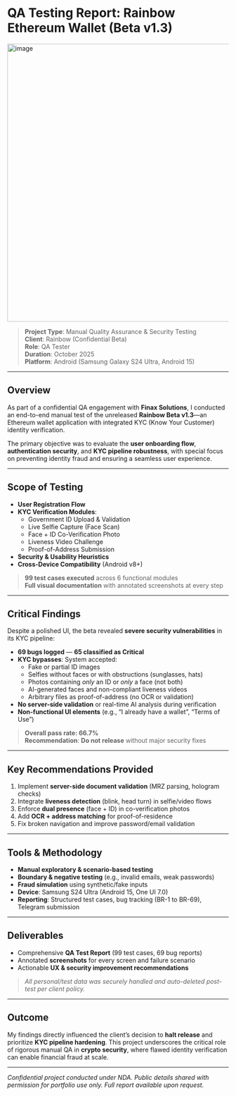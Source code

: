 # QA Testing Report: Rainbow Ethereum Wallet (Beta v1.3)

<img width="1592" height="631" alt="image" src="https://github.com/user-attachments/assets/2f690041-2647-41a7-8b5d-d8e5e30cf8fd" />


> **Project Type**: Manual Quality Assurance & Security Testing  
> **Client**: Rainbow (Confidential Beta)  
> **Role**: QA Tester  
> **Duration**: October 2025  
> **Platform**: Android (Samsung Galaxy S24 Ultra, Android 15)

---

##  Overview

As part of a confidential QA engagement with **Finax Solutions**, I conducted an end-to-end manual test of the unreleased **Rainbow Beta v1.3**—an Ethereum wallet application with integrated KYC (Know Your Customer) identity verification.

The primary objective was to evaluate the **user onboarding flow**, **authentication security**, and **KYC pipeline robustness**, with special focus on preventing identity fraud and ensuring a seamless user experience.

---

##  Scope of Testing

- **User Registration Flow**  
- **KYC Verification Modules**:
  - Government ID Upload & Validation
  - Live Selfie Capture (Face Scan)
  - Face + ID Co-Verification Photo
  - Liveness Video Challenge
  - Proof-of-Address Submission
- **Security & Usability Heuristics**
- **Cross-Device Compatibility** (Android v8+)

>  **99 test cases executed** across 6 functional modules  
>  **Full visual documentation** with annotated screenshots at every step

---

##  Critical Findings

Despite a polished UI, the beta revealed **severe security vulnerabilities** in its KYC pipeline:

- **69 bugs logged** — **65 classified as Critical**
- **KYC bypasses**: System accepted:
  - Fake or partial ID images
  - Selfies without faces or with obstructions (sunglasses, hats)
  - Photos containing *only* an ID or *only* a face (not both)
  - AI-generated faces and non-compliant liveness videos
  - Arbitrary files as proof-of-address (no OCR or validation)
- **No server-side validation** or real-time AI analysis during verification
- **Non-functional UI elements** (e.g., “I already have a wallet”, “Terms of Use”)

>  **Overall pass rate: 66.7%**  
>  **Recommendation**: **Do not release** without major security fixes

---

##  Key Recommendations Provided

1. Implement **server-side document validation** (MRZ parsing, hologram checks)
2. Integrate **liveness detection** (blink, head turn) in selfie/video flows
3. Enforce **dual presence** (face + ID) in co-verification photos
4. Add **OCR + address matching** for proof-of-residence
5. Fix broken navigation and improve password/email validation

---

##  Tools & Methodology

- **Manual exploratory & scenario-based testing**
- **Boundary & negative testing** (e.g., invalid emails, weak passwords)
- **Fraud simulation** using synthetic/fake inputs
- **Device**: Samsung S24 Ultra (Android 15, One UI 7.0)
- **Reporting**: Structured test cases, bug tracking (BR-1 to BR-69), Telegram submission

---

##  Deliverables

- Comprehensive **QA Test Report** (99 test cases, 69 bug reports)
- Annotated **screenshots** for every screen and failure scenario
- Actionable **UX & security improvement recommendations**

>  *All personal/test data was securely handled and auto-deleted post-test per client policy.*

---

##  Outcome

My findings directly influenced the client’s decision to **halt release** and prioritize **KYC pipeline hardening**. This project underscores the critical role of rigorous manual QA in **crypto security**, where flawed identity verification can enable financial fraud at scale.

---

*Confidential project conducted under NDA. Public details shared with permission for portfolio use only. Full report available upon request.*
